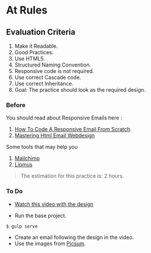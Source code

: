 # At Rules

## Evaluation Criteria

1. Make it Readable.
2. Good Practices.
3. Use HTML5.
4. Structured Naming Convention.
5. Responsive code is not required.
6. Use correct Cascade code.
7. Use correct Inheritance.
8. Goal: The practice should look as the required design.

### Before
You should read about Responsive Emails here :

1. [How To Code A Responsive Email From Scratch][1].
2. [Mastering Html Email Webdesign][2]

Some tools that may help you 

1. [Mailchimp][3]
2. [Lipmus][4]

> The estimation for this practice is: 2 hours.

### To Do

- [Watch this video with the design][6]

- Run the base project.

```sh
$ gulp serve
```

- Create an email following the design in the video.
- Use the images from [Picsum][5].

[1]: https://litmus.com/community/learning/24-how-to-code-a-responsive-email-from-scratch
[2]: https://webdesign.tutsplus.com/series/mastering-html-email--webdesign-17696
[3]: https://mailchimp.com
[4]: https://litmus.com
[5]: https://picsum.photos/
[6]: https://drive.google.com/file/d/1AyQLL0-tdbMYf2U_7q1GNrsvsexOH8JY/view?usp=sharing

